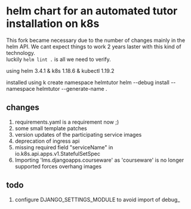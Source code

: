 # helm chart for an automated  tutor installation on k8s

This fork became necessary due to the number of changes mainly in the helm API.
We cant expect things to work 2 years laster with this kind of technology. <BR>
luckily `helm lint .` is all we need to verify.

using helm 3.4.1  & k8s 1.18.6 & kubectl 1.19.2

installed using 
k create namespace helmtutor
helm --debug install --namespace helmtutor  --generate-name .

## changes
1. requirements.yaml is a requirement now ;)
1. some small template patches
1. version updates of the participating service images
1. deprecation of ingress api
1. missing required field "serviceName" in io.k8s.api.apps.v1.StatefulSetSpec
1. Importing 'lms.djangoapps.courseware' as 'courseware' is no longer supported forces overhang images

## todo
1. configure DJANGO_SETTINGS_MODULE to avoid import of debug_